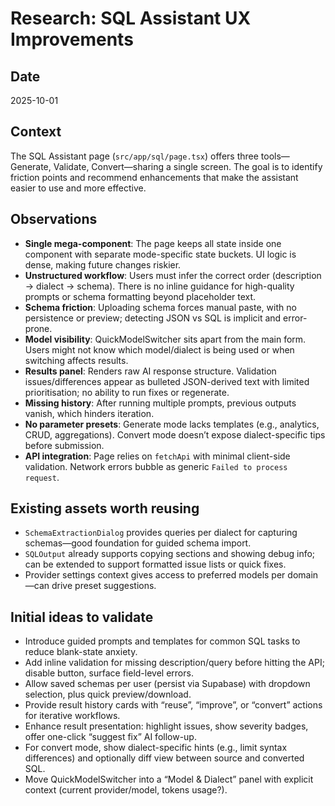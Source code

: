 # Research: SQL Assistant UX Improvements

## Date
2025-10-01

## Context
The SQL Assistant page (`src/app/sql/page.tsx`) offers three tools—Generate, Validate, Convert—sharing a single screen. The goal is to identify friction points and recommend enhancements that make the assistant easier to use and more effective.

## Observations
- **Single mega-component**: The page keeps all state inside one component with separate mode-specific state buckets. UI logic is dense, making future changes riskier.
- **Unstructured workflow**: Users must infer the correct order (description → dialect → schema). There is no inline guidance for high-quality prompts or schema formatting beyond placeholder text.
- **Schema friction**: Uploading schema forces manual paste, with no persistence or preview; detecting JSON vs SQL is implicit and error-prone.
- **Model visibility**: QuickModelSwitcher sits apart from the main form. Users might not know which model/dialect is being used or when switching affects results.
- **Results panel**: Renders raw AI response structure. Validation issues/differences appear as bulleted JSON-derived text with limited prioritisation; no ability to run fixes or regenerate.
- **Missing history**: After running multiple prompts, previous outputs vanish, which hinders iteration.
- **No parameter presets**: Generate mode lacks templates (e.g., analytics, CRUD, aggregations). Convert mode doesn’t expose dialect-specific tips before submission.
- **API integration**: Page relies on `fetchApi` with minimal client-side validation. Network errors bubble as generic `Failed to process request`.

## Existing assets worth reusing
- `SchemaExtractionDialog` provides queries per dialect for capturing schemas—good foundation for guided schema import.
- `SQLOutput` already supports copying sections and showing debug info; can be extended to support formatted issue lists or quick fixes.
- Provider settings context gives access to preferred models per domain—can drive preset suggestions.

## Initial ideas to validate
- Introduce guided prompts and templates for common SQL tasks to reduce blank-state anxiety.
- Add inline validation for missing description/query before hitting the API; disable button, surface field-level errors.
- Allow saved schemas per user (persist via Supabase) with dropdown selection, plus quick preview/download.
- Provide result history cards with “reuse”, “improve”, or “convert” actions for iterative workflows.
- Enhance result presentation: highlight issues, show severity badges, offer one-click “suggest fix” AI follow-up.
- For convert mode, show dialect-specific hints (e.g., limit syntax differences) and optionally diff view between source and converted SQL.
- Move QuickModelSwitcher into a “Model & Dialect” panel with explicit context (current provider/model, tokens usage?).
